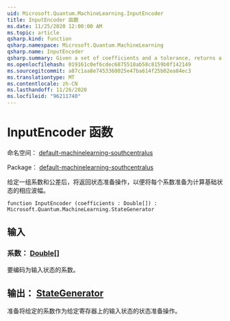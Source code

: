 ```yaml
---
uid: Microsoft.Quantum.MachineLearning.InputEncoder
title: InputEncoder 函数
ms.date: 11/25/2020 12:00:00 AM
ms.topic: article
qsharp.kind: function
qsharp.namespace: Microsoft.Quantum.MachineLearning
qsharp.name: InputEncoder
qsharp.summary: Given a set of coefficients and a tolerance, returns a state preparation operation that prepares each coefficient as the corresponding amplitude of a computational basis state.
ms.openlocfilehash: 019161c0ef6cdec6875518ab58c8159b0f142149
ms.sourcegitcommit: a87c1aa8e7453360025e47ba614f25b02ea84ec3
ms.translationtype: MT
ms.contentlocale: zh-CN
ms.lasthandoff: 11/26/2020
ms.locfileid: "96211740"
---
```

# <a name="inputencoder-function"></a>InputEncoder 函数

命名空间： [default-machinelearning-southcentralus](xref:Microsoft.Quantum.MachineLearning)

Package： [default-machinelearning-southcentralus](https://nuget.org/packages/Microsoft.Quantum.MachineLearning)


给定一组系数和公差后，将返回状态准备操作，以便将每个系数准备为计算基础状态的相应波幅。

```qsharp
function InputEncoder (coefficients : Double[]) : Microsoft.Quantum.MachineLearning.StateGenerator
```


## <a name="input"></a>输入

### <a name="coefficients--double"></a>系数： [Double](xref:microsoft.quantum.lang-ref.double)[]

要编码为输入状态的系数。



## <a name="output--stategenerator"></a>输出： [StateGenerator](xref:Microsoft.Quantum.MachineLearning.StateGenerator)

准备将给定的系数作为给定寄存器上的输入状态的状态准备操作。